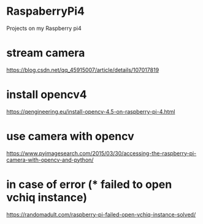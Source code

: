 # RaspaberryPi4

Projects on my Raspberry pi4

# stream camera
https://blog.csdn.net/qq_45915007/article/details/107017819


# install opencv4
https://qengineering.eu/install-opencv-4.5-on-raspberry-pi-4.html

# use camera with opencv
https://www.pyimagesearch.com/2015/03/30/accessing-the-raspberry-pi-camera-with-opencv-and-python/

# in case of error (* failed to open vchiq instance)
https://randomadult.com/raspberry-pi-failed-open-vchiq-instance-solved/
